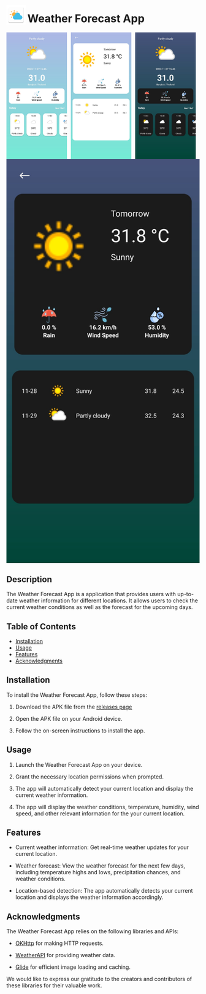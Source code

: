 <div style="display: flex; align-items: center;">
  <img src="app\src\main\res\mipmap-xxxhdpi\weather_forecast_icon.webp" alt="Icon" style="width: 50px; height: 50px; margin-right: 5px;">
  <h1 style="text-align: center;">Weather Forecast App</h1>
</div>

<div style="display: flex; flex-direction: row; justify-content: center; align-items: center; flex-wrap: wrap;">
    <img src="readme_resource\first_page.jpg" alt="Image 1" style="flex: 1; width: 150px; height: auto; margin-right: 10px;">
    <img src="readme_resource\second_page.jpg" alt="Image 2" style="flex: 1; width: 150px; height: auto; margin-right: 10px;">
    <img src="readme_resource\first_page_dark.jpg" alt="Image 3" style="flex: 1; width: 150px; height: auto; margin-right: 10px;">
    <img src="readme_resource\second_page_dark.jpg" alt="Image 4" style="flex: 1; width: 150px; height: auto;">
</div>

## Description

The Weather Forecast App is a application that provides users with up-to-date weather information for different locations. It allows users to check the current weather conditions as well as the forecast for the upcoming days.

## Table of Contents

- [Installation](#installation)
- [Usage](#usage)
- [Features](#features)
- [Acknowledgments](#acknowledgments)

## Installation

To install the Weather Forecast App, follow these steps:

1. Download the APK file from the [releases page](https://github.com/XunFlowerrr/Weather-Forecast/releases)

2. Open the APK file on your Android device.

3. Follow the on-screen instructions to install the app.

## Usage

1. Launch the Weather Forecast App on your device.

2. Grant the necessary location permissions when prompted.

3. The app will automatically detect your current location and display the current weather information.

4. The app will display the weather conditions, temperature, humidity, wind speed, and other relevant information for the your current location.

## Features

- Current weather information: Get real-time weather updates for your current location.

- Weather forecast: View the weather forecast for the next few days, including temperature highs and lows, precipitation chances, and weather conditions.

- Location-based detection: The app automatically detects your current location and displays the weather information accordingly.

## Acknowledgments

The Weather Forecast App relies on the following libraries and APIs:

- [OKHttp](https://square.github.io/okhttp/) for making HTTP requests.

- [WeatherAPI](https://www.weatherapi.com/) for providing weather data.

- [Glide](https://github.com/bumptech/glide) for efficient image loading and caching.

We would like to express our gratitude to the creators and contributors of these libraries for their valuable work.
